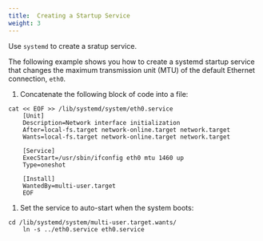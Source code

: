 ```yaml
---
title:  Creating a Startup Service
weight: 3
---
```


Use `systemd` to create a sratup service. 

The following example shows you how to create a systemd startup service that changes the maximum transmission unit (MTU) of the default Ethernet connection, `eth0`.

1. Concatenate the following block of code into a file:
	
	
```
cat << EOF >> /lib/systemd/system/eth0.service
	[Unit]
	Description=Network interface initialization
	After=local-fs.target network-online.target network.target
	Wants=local-fs.target network-online.target network.target

	[Service]
	ExecStart=/usr/sbin/ifconfig eth0 mtu 1460 up
	Type=oneshot

	[Install]
	WantedBy=multi-user.target
	EOF
```

1. Set the service to auto-start when the system boots:
	
```
cd /lib/systemd/system/multi-user.target.wants/
	ln -s ../eth0.service eth0.service
```

